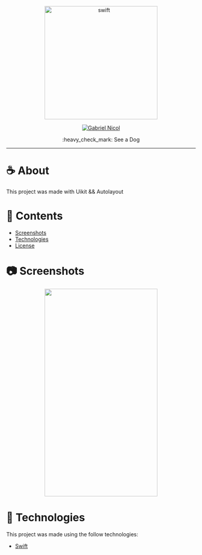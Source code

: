 


         
<p align="center">
   <img src="https://swift.org/" alt="swift" width="300"/>
</p>

<p align="center">
   <a href="https://www.linkedin.com/in/moraesnicol/">
      <img alt="Gabriel Nicol" src="https://img.shields.io/badge/linkedin-%230077B5.svg?&style=for-the-badge&logo=linkedin&logoColor=white" />
   </a>
 
</p>

<p align="center">
  :heavy_check_mark: See a Dog
</p>

<hr />






# :coffee: About

This project was made with Uikit && Autolayout

# 📌 Contents

* [Screenshots](#camera-screenshot)
* [Technologies](#rocket-technologies)
* [License](#page_facing_up-license)

# :camera: Screenshots
<div align="center">
   <img src="https://github.com/moraesnicol/DogDog/blob/master/dogdog.gif" height="550px" width="300px">

</div>

# :rocket: Technologies
This project was made using the follow technologies:

* [Swift](https://swift.org/)




